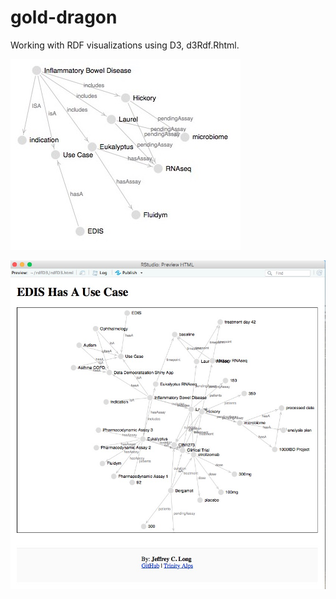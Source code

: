 # gold-dragon

Working with RDF visualizations using D3, d3Rdf.Rhtml.

![A static picture of an interactive RDF knowledge graph](ibdRdf.jpg)

![](edisHasAUseCaseAlt2.jpg)
